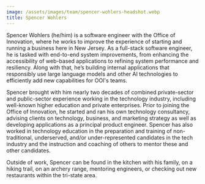 ```yaml
---
image: /assets/images/team/spencer-wohlers-headshot.webp
title: Spencer Wohlers
---
```


Spencer Wohlers (he/him) is a software engineer with the Office of Innovation, where he works to improve the experience of starting and running a business here in New Jersey. As a full-stack software engineer, he is tasked with end-to-end system improvements, from enhancing the accessibility of web-based applications to refining system performance and resiliency. Along with that, he’s building internal applications that responsibly use large language models and other AI technologies to efficiently add new capabilities for OOI's teams.

Spencer brought with him nearly two decades of combined private-sector and public-sector experience working in the technology industry, including well-known higher education and private enterprises. Prior to joining the Office of Innovation, he started and ran his own technology consultancy, advising clients on technology, business, and marketing strategy as well as developing applications as a principal product engineer. Spencer has also worked in technology education in the preparation and training of non-traditional, underserved, and/or under-represented candidates in the tech industry and the instruction and coaching of others to mentor these and other candidates.

Outside of work, Spencer can be found in the kitchen with his family, on a hiking trail, on an archery range, mentoring engineers, or checking out new restaurants within the tri-state area.
